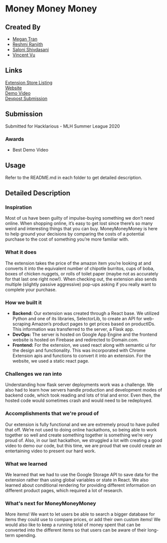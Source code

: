 # Money Money Money

## Created By

- [Megan Tran](https://github.com/meganjtran)
- [Reshmi Ranjith](https://github.com/ReshmiCode)
- [Saloni Shivdasani](https://github.com/SaloniSS)
- [Vincent Vu](https://github.com/vincent-vu280)

## Links

[Extension Store Listing](https://chrome.google.com/webstore/detail/money-money-money/ehdcenmhmjlkmlnmlglncndglmoglojd)  
[Website](https://www.moneymoneymoney.tech)  
[Demo Video](https://www.youtube.com/watch?v=r2eyxjckIYY)  
[Devpost Submission](https://devpost.com/software/moneymoneymoney)  

## Submission
Submitted for Hacklarious - MLH Summer League 2020

### Awards
- Best Demo Video

## Usage

Refer to the README.md in each folder to get detailed description.

## Detailed Description

### Inspiration

Most of us have been guilty of impulse-buying something we don’t need online. When shopping online, it’s easy to get lost since there’s so many weird and interesting things that you can buy. MoneyMoneyMoney is here to help ground your decisions by comparing the costs of a potential purchase to the cost of something you’re more familiar with.

### What it does

The extension takes the price of the amazon item you’re looking at and converts it into the equivalent number of chipotle burritos, cups of boba, boxes of chicken nuggets, or rolls of toilet paper (maybe not as accurately for that last one right now!). When checking out, the extension also sends multiple (slightly passive aggressive) pop-ups asking if you really want to complete your purchase.

### How we built it

- **Backend:** Our extension was created through a React base. We utilized Python and one of its libraries, SelectorLib, to create an API for web-scraping Amazon’s product pages to get prices based on productIDs. This information was transferred to the server, a Flask app. 
- **DevOps:** The server is hosted on Google App Engine and the frontend website is hosted on Firebase and redirected to Domain.com.
- **Frontend:** For the extension, we used react along with semantic ui for the design and functionality. This was incorporated with Chrome Extension apis and functions to convert it into an extension. For the website, we used a static react page.

### Challenges we ran into

Understanding how flask server deployments work was a challenge.  We also had to learn how servers handle production and development modes of backend code, which took reading and lots of trial and error. Even then, the hosted code would sometimes crash and would need to be redeployed.

### Accomplishments that we're proud of

Our extension is fully functional and we are extremely proud to have pulled that off. We’re not used to doing online hackathons, so being able to work together so well and create something together is something we’re very proud of. 
Also, in our last hackathon, we struggled a lot with creating a good video to demo our code, but this time, we are proud that we could create an entertaining video to present our hard work.

### What we learned

We learned that we had to use the Google Storage API to save data for the extension rather than using global variables or state in React. We also learned about conditional rendering for providing different information on different product pages, which required a lot of research.

### What's next for MoneyMoneyMoney

More items! We want to let users be able to search a bigger database for items they could use to compare prices, or add their own custom items! We would also like to keep a running total of money spent that can be converted into the different items so that users can be aware of their long-term spending.

